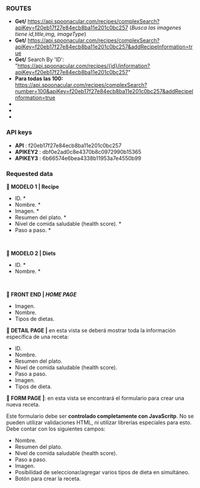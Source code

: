 ### ROUTES 
- __Get/__ https://api.spoonacular.com/recipes/complexSearch?apiKey=f20eb17f27e84ecb8ba11e201c0bc257 (_Busca las imagenes tiene id,title,img, imageType_)
- __Get/__ https://api.spoonacular.com/recipes/complexSearch?apiKey=f20eb17f27e84ecb8ba11e201c0bc257&addRecipeInformation=true
- __Get/__ Search By 'ID': "https://api.spoonacular.com/recipes/{id}/information?apiKey=f20eb17f27e84ecb8ba11e201c0bc257"
- __Para todas las 100:__ https://api.spoonacular.com/recipes/complexSearch?number=100&apiKey=f20eb17f27e84ecb8ba11e201c0bc257&addRecipeInformation=true
- 
- 
- 

### API keys
- **API** : f20eb17f27e84ecb8ba11e201c0bc257
- **APIKEY2** : dbf0e2ad0c8e4370b8c0972990b15365
- **APIKEY3** : 6b66574e6bea4338b11953a7e4550b99

###  Requested data

**📍 MODELO 1 | Recipe**

-  ID. \*
-  Nombre. \*
-  Imagen. \*
-  Resumen del plato. \*
-  Nivel de comida saludable (health score). \*
-  Paso a paso. \*

<br />

**📍 MODELO 2 | Diets**

-  ID. \*
-  Nombre. \*

<br />

**📍 FRONT END  | ___HOME PAGE___** 
   -  Imagen.
   -  Nombre.
   -  Tipos de dietas.

**📍 DETAIL PAGE |** en esta vista se deberá mostrar toda la información específica de una receta:

-  ID.
-  Nombre.
-  Resumen del plato.
-  Nivel de comida saludable (health score).
-  Paso a paso.
-  Imagen.
-  Tipos de dieta.

**📍 FORM PAGE |**: en esta vista se encontrará el formulario para crear una nueva receta.

Este formulario debe ser **controlado completamente con JavaScritp**. No se pueden utilizar validaciones HTML, ni utilizar librerías especiales para esto. Debe contar con los siguientes campos:

-  Nombre.
-  Resumen del plato.
-  Nivel de comida saludable (health score).
-  Paso a paso.
-  Imagen.
-  Posibilidad de seleccionar/agregar varios tipos de dieta en simultáneo.
-  Botón para crear la receta.